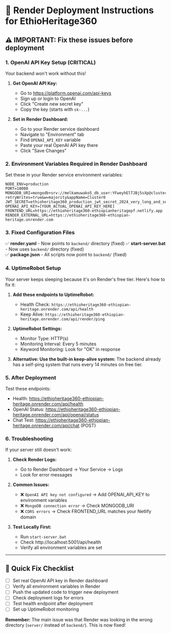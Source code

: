 # 🚀 Render Deployment Instructions for EthioHeritage360

## ⚠️ IMPORTANT: Fix these issues before deployment

### 1. OpenAI API Key Setup (CRITICAL)
Your backend won't work without this!

1. **Get OpenAI API Key:**
   - Go to https://platform.openai.com/api-keys
   - Sign up or login to OpenAI
   - Click "Create new secret key"
   - Copy the key (starts with `sk-...`)

2. **Set in Render Dashboard:**
   - Go to your Render service dashboard
   - Navigate to "Environment" tab
   - Find `OPENAI_API_KEY` variable
   - Paste your real OpenAI API key there
   - Click "Save Changes"

### 2. Environment Variables Required in Render Dashboard

Set these in your Render service environment variables:

```
NODE_ENV=production
PORT=10000
MONGODB_URI=mongodb+srv://melkamuwako5_db_user:YFweyhElTJBj5sXp@cluster0.x3jfm8p.mongodb.net/ethioheritage360?retryWrites=true&w=majority&appName=Cluster0
JWT_SECRET=ethioheritage360_production_jwt_secret_2024_very_long_and_secure_key_abcdef123456
OPENAI_API_KEY=[YOUR_ACTUAL_OPENAI_API_KEY_HERE]
FRONTEND_URL=https://ethioheritage360-ethiopianheritagepf.netlify.app
RENDER_EXTERNAL_URL=https://ethioheritage360-ethiopian-heritage.onrender.com
```

### 3. Fixed Configuration Files

✅ **render.yaml** - Now points to `backend/` directory (fixed)
✅ **start-server.bat** - Now uses `backend/` directory (fixed)  
✅ **package.json** - All scripts now point to `backend/` (fixed)

### 4. UptimeRobot Setup

Your server keeps sleeping because it's on Render's free tier. Here's how to fix it:

1. **Add these endpoints to UptimeRobot:**
   - Health Check: `https://ethioheritage360-ethiopian-heritage.onrender.com/api/health`
   - Keep Alive: `https://ethioheritage360-ethiopian-heritage.onrender.com/api/render/ping`

2. **UptimeRobot Settings:**
   - Monitor Type: HTTP(s)
   - Monitoring Interval: Every 5 minutes
   - Keyword Monitoring: Look for "OK" in response

3. **Alternative: Use the built-in keep-alive system:**
   The backend already has a self-ping system that runs every 14 minutes on free tier.

### 5. After Deployment

Test these endpoints:
- Health: https://ethioheritage360-ethiopian-heritage.onrender.com/api/health
- OpenAI Status: https://ethioheritage360-ethiopian-heritage.onrender.com/api/openai/status
- Chat Test: https://ethioheritage360-ethiopian-heritage.onrender.com/api/chat (POST)

### 6. Troubleshooting

If your server still doesn't work:

1. **Check Render Logs:**
   - Go to Render Dashboard → Your Service → Logs
   - Look for error messages

2. **Common Issues:**
   - ❌ `OpenAI API key not configured` → Add OPENAI_API_KEY to environment variables
   - ❌ `MongoDB connection error` → Check MONGODB_URI
   - ❌ `CORS errors` → Check FRONTEND_URL matches your Netlify domain

3. **Test Locally First:**
   - Run `start-server.bat` 
   - Check http://localhost:5001/api/health
   - Verify all environment variables are set

---

## 🎯 Quick Fix Checklist

- [ ] Set real OpenAI API key in Render dashboard
- [ ] Verify all environment variables in Render
- [ ] Push the updated code to trigger new deployment
- [ ] Check deployment logs for errors
- [ ] Test health endpoint after deployment
- [ ] Set up UptimeRobot monitoring

**Remember:** The main issue was that Render was looking in the wrong directory (`server/` instead of `backend/`). This is now fixed!
